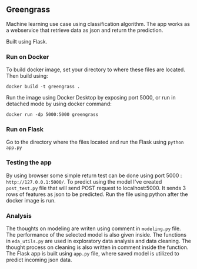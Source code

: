 ## Greengrass
Machine learning use case using classification algorithm. 
The app works as a webservice that retrieve data as json and return the prediction.

Built using Flask.

### Run on Docker
To build docker image, set your directory to where these files are located. Then build using:

```docker build -t greengrass .```

Run the image using Docker Desktop by exposing port 5000, or run in detached mode by using docker command:

```docker run -dp 5000:5000 greengrass```

### Run on Flask
Go to the directory where the files located and run the Flask using `python app.py`

### Testing the app
By using browser some simple return test can be done using port 5000 : `http://127.0.0.1:5000/`. To predict using the model I've created `post_test.py` file that will send POST request to localhost:5000. It sends 3 rows of features as json to be predicted. Run the file using python after the docker image is run.

### Analysis
The thoughts on modeling are writen using comment in `modeling.py` file. The performance of the selected model is also given inside.
The functions in `eda_utils.py` are used in exploratory data analysis and data cleaning. The thought process on cleaning is also written in comment inside the function.
The Flask app is built using `app.py` file, where saved model is utilized to predict incoming json data.
